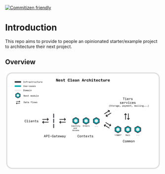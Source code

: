 [![Commitizen friendly](https://img.shields.io/badge/commitizen-friendly-brightgreen.svg)](http://commitizen.github.io/cz-cli/)

# Introduction

This repo aims to provide to people an opinionated starter/example project to architecture their next project.

## Overview

![Nest Clean Architecture](./docs/assets/nest-clean-architecture.png)
